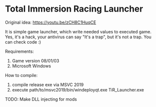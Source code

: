 # Total Immersion Racing Launcher

Original idea: https://youtu.be/zCH8C1HuqCE

It is simple game launcher, which write needed values to executed game. Yes, it's a hack, your antivirus can say "It's a trap", but it's not a trap. You can check code :)

Requirements:

1. Game version 08/01/03
2. Microsoft Windows

How to compile:

1) compile release exe via MSVC 2019
2) execute path/to/msvc2019/bin/windeployqt.exe TiR_Launcher.exe

TODO: Make DLL injecting for mods


